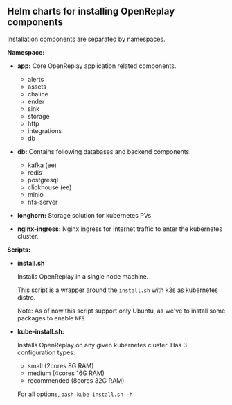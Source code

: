 ## Helm charts for installing OpenReplay components 

Installation components are separated by namespaces.

**Namespace:**
  
- **app:** Core OpenReplay application related components.
  - alerts
  - assets
  - chalice
  - ender
  - sink
  - storage
  - http
  - integrations
  - db

- **db:** Contains following databases and backend components.
  - kafka (ee)
  - redis
  - postgresql
  - clickhouse (ee)
  - minio
  - nfs-server

- **longhorn:** Storage solution for kubernetes PVs.

- **nginx-ingress:** Nginx ingress for internet traffic to enter the kubernetes cluster.

**Scripts:**
- **install.sh**

  Installs OpenReplay in a single node machine.

  This script is a wrapper around the `install.sh` with [k3s](https://k3s.io/) as kubernetes distro.
  
  Note: As of now this script support only Ubuntu, as we've to install some packages to enable `NFS`.

- **kube-install.sh:**
  
  Installs OpenReplay on any given kubernetes cluster. Has 3 configuration types:
  - small (2cores 8G RAM)
  - medium (4cores 16G RAM)
  - recommended (8cores 32G RAM)
  
  For all options, `bash kube-install.sh -h`
